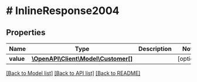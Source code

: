 # # InlineResponse2004

## Properties

Name | Type | Description | Notes
------------ | ------------- | ------------- | -------------
**value** | [**\OpenAPI\Client\Model\Customer[]**](Customer.md) |  | [optional]

[[Back to Model list]](../../README.md#models) [[Back to API list]](../../README.md#endpoints) [[Back to README]](../../README.md)
